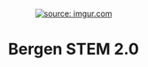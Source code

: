 <p align="center">
  <a href="https://imgur.com/NOGqViI"><img src="https://i.imgur.com/NOGqViIl.jpg" title="source: imgur.com" /></a>
</p>
<h1 align="center">
  Bergen STEM 2.0
</h1>


